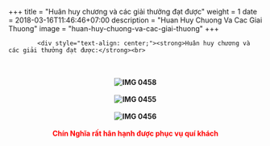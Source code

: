 +++
title = "Huân huy chương và các giải thưởng đạt được"
weight =  1
date = 2018-03-16T11:46:46+07:00
description = "Huan Huy Chuong Va Cac Giai Thuong"
image = "huan-huy-chuong-va-cac-giai-thuong"
+++

			<div style="text-align: center;"><strong>Huân huy chương và các giải thưởng đạt được:</strong><br>
<br>
&nbsp;</div>

<div style="text-align: center;"><strong><img alt="IMG 0458" src="/img/uploads/news/img_0458.jpg"><br>
<br>
<img alt="IMG 0455" src="/img/uploads/news/img_0455.jpg"><br>
<br>
<img alt="IMG 0456" src="/img/uploads/news/img_0456.jpg"></strong><br>
<br>
<span style="color:rgb(255, 0, 0);"><strong>Chín Nghĩa rất hân hạnh được phục vụ quí khách</strong></span><br>
<br>
&nbsp;</div>
